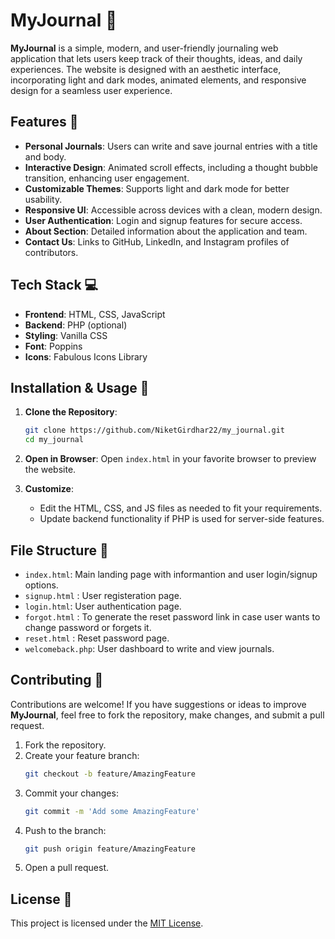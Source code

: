 # MyJournal 📝

**MyJournal** is a simple, modern, and user-friendly journaling web application that lets users keep track of their thoughts, ideas, and daily experiences. The website is designed with an aesthetic interface, incorporating light and dark modes, animated elements, and responsive design for a seamless user experience.

## Features 🚀

- **Personal Journals**: Users can write and save journal entries with a title and body.
- **Interactive Design**: Animated scroll effects, including a thought bubble transition, enhancing user engagement.
- **Customizable Themes**: Supports light and dark mode for better usability.
- **Responsive UI**: Accessible across devices with a clean, modern design.
- **User Authentication**: Login and signup features for secure access.
- **About Section**: Detailed information about the application and team.
- **Contact Us**: Links to GitHub, LinkedIn, and Instagram profiles of contributors.

## Tech Stack 💻

- **Frontend**: HTML, CSS, JavaScript
- **Backend**: PHP (optional)
- **Styling**: Vanilla CSS
- **Font**: Poppins
- **Icons**: Fabulous Icons Library

## Installation & Usage 📖

1. **Clone the Repository**:
   ```bash
   git clone https://github.com/NiketGirdhar22/my_journal.git
   cd my_journal
   ```

2. **Open in Browser**:
   Open `index.html` in your favorite browser to preview the website.

3. **Customize**:
   - Edit the HTML, CSS, and JS files as needed to fit your requirements.
   - Update backend functionality if PHP is used for server-side features.

## File Structure 📂

- `index.html`: Main landing page with informantion and user login/signup options.
- `signup.html` : User registeration page.
- `login.html`: User authentication page.
- `forgot.html` : To generate the reset password link in case user wants to change password or forgets it.
- `reset.html` : Reset password page.
- `welcomeback.php`: User dashboard to write and view journals.

## Contributing 🤝

Contributions are welcome! If you have suggestions or ideas to improve **MyJournal**, feel free to fork the repository, make changes, and submit a pull request.

1. Fork the repository.
2. Create your feature branch:
   ```bash
   git checkout -b feature/AmazingFeature
   ```
3. Commit your changes:
   ```bash
   git commit -m 'Add some AmazingFeature'
   ```
4. Push to the branch:
   ```bash
   git push origin feature/AmazingFeature
   ```
5. Open a pull request.

## License 📜

This project is licensed under the [MIT License](LICENSE).
